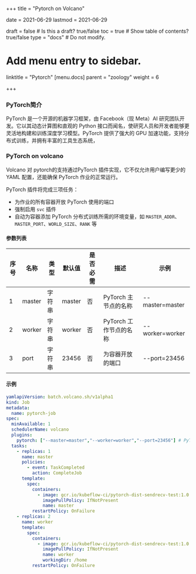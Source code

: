 +++
title =  "Pytorch on Volcano"

date = 2021-06-29
lastmod = 2021-06-29

draft = false  # Is this a draft? true/false
toc = true  # Show table of contents? true/false
type = "docs"  # Do not modify.

# Add menu entry to sidebar.
linktitle = "Pytorch"
[menu.docs]
  parent = "zoology"
  weight = 6

+++

### PyTorch简介

PyTorch 是一个开源的机器学习框架，由 Facebook（现 Meta）AI 研究团队开发。它以其动态计算图和直观的 Python 接口而闻名，使研究人员和开发者能够更灵活地构建和训练深度学习模型。PyTorch 提供了强大的 GPU 加速功能，支持分布式训练，并拥有丰富的工具生态系统，

### PyTorch on volcano

Volcano 对 pytorch的支持通过PyTorch 插件实现，它不仅允许用户编写更少的 YAML 配置，还能确保 PyTorch 作业的正常运行。

PyTorch 插件将完成三项任务：

- 为作业的所有容器开放 PyTorch 使用的端口
- 强制启用 `svc` 插件
- 自动为容器添加 PyTorch 分布式训练所需的环境变量，如 `MASTER_ADDR`、`MASTER_PORT`、`WORLD_SIZE`、`RANK` 等

#### 参数列表

| 序号 | 名称   | 类型   | 默认值 | 是否必需 | 描述                   | 示例            |
| ---- | ------ | ------ | ------ | -------- | ---------------------- | --------------- |
| 1    | master | 字符串 | master | 否       | PyTorch 主节点的名称   | --master=master |
| 2    | worker | 字符串 | worker | 否       | PyTorch 工作节点的名称 | --worker=worker |
| 3    | port   | 字符串 | 23456  | 否       | 为容器开放的端口       | --port=23456    |

#### 示例

```yaml
yamlapiVersion: batch.volcano.sh/v1alpha1
kind: Job
metadata:
  name: pytorch-job
spec:
  minAvailable: 1
  schedulerName: volcano
  plugins:
    pytorch: ["--master=master","--worker=worker","--port=23456"] # PyTorch 插件注册
  tasks:
    - replicas: 1
      name: master
      policies:
        - event: TaskCompleted
          action: CompleteJob
      template:
        spec:
          containers:
            - image: gcr.io/kubeflow-ci/pytorch-dist-sendrecv-test:1.0
              imagePullPolicy: IfNotPresent
              name: master
          restartPolicy: OnFailure
    - replicas: 2
      name: worker
      template:
        spec:
          containers:
            - image: gcr.io/kubeflow-ci/pytorch-dist-sendrecv-test:1.0
              imagePullPolicy: IfNotPresent
              name: worker
              workingDir: /home
          restartPolicy: OnFailure
```
